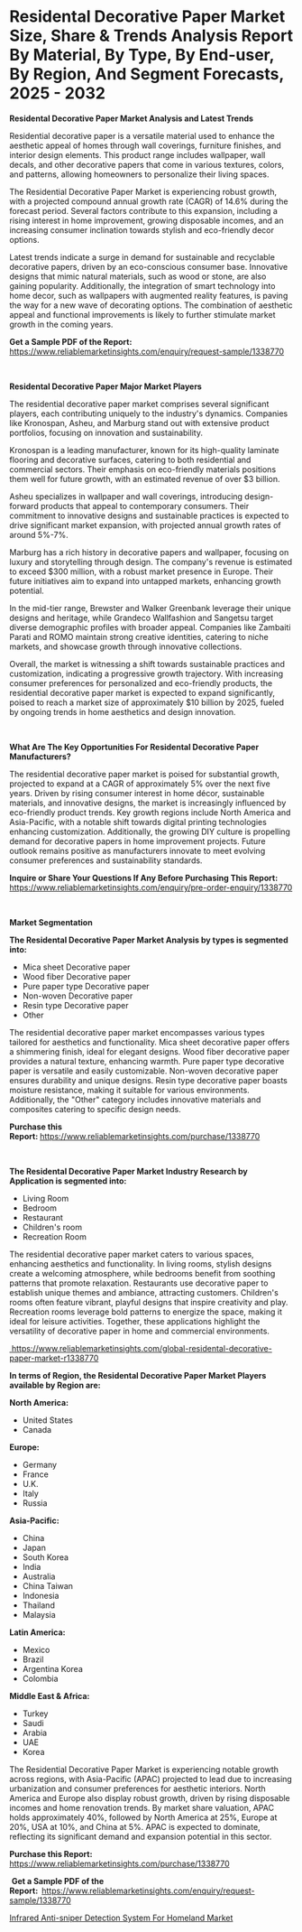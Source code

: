 <p><h1>Residental Decorative Paper Market Size, Share & Trends Analysis Report By Material, By Type, By End-user, By Region, And Segment Forecasts, 2025 - 2032</h1></p><p><strong>Residental Decorative Paper Market Analysis and Latest Trends</strong></p>
<p><p>Residential decorative paper is a versatile material used to enhance the aesthetic appeal of homes through wall coverings, furniture finishes, and interior design elements. This product range includes wallpaper, wall decals, and other decorative papers that come in various textures, colors, and patterns, allowing homeowners to personalize their living spaces.</p><p>The Residential Decorative Paper Market is experiencing robust growth, with a projected compound annual growth rate (CAGR) of 14.6% during the forecast period. Several factors contribute to this expansion, including a rising interest in home improvement, growing disposable incomes, and an increasing consumer inclination towards stylish and eco-friendly decor options. </p><p>Latest trends indicate a surge in demand for sustainable and recyclable decorative papers, driven by an eco-conscious consumer base. Innovative designs that mimic natural materials, such as wood or stone, are also gaining popularity. Additionally, the integration of smart technology into home decor, such as wallpapers with augmented reality features, is paving the way for a new wave of decorating options. The combination of aesthetic appeal and functional improvements is likely to further stimulate market growth in the coming years.</p></p>
<p><strong>Get a Sample PDF of the Report:&nbsp;</strong> <a href="https://www.reliablemarketinsights.com/enquiry/request-sample/1338770?utm_campaign=2010&utm_medium=2&utm_source=Github&utm_content=ia&utm_term=08012025&utm_id=residental-decorative-paper">https://www.reliablemarketinsights.com/enquiry/request-sample/1338770</a></p>
<p>&nbsp;</p>
<p><strong>Residental Decorative Paper Major Market Players</strong></p>
<p><p>The residential decorative paper market comprises several significant players, each contributing uniquely to the industry's dynamics. Companies like Kronospan, Asheu, and Marburg stand out with extensive product portfolios, focusing on innovation and sustainability.</p><p>Kronospan is a leading manufacturer, known for its high-quality laminate flooring and decorative surfaces, catering to both residential and commercial sectors. Their emphasis on eco-friendly materials positions them well for future growth, with an estimated revenue of over $3 billion.</p><p>Asheu specializes in wallpaper and wall coverings, introducing design-forward products that appeal to contemporary consumers. Their commitment to innovative designs and sustainable practices is expected to drive significant market expansion, with projected annual growth rates of around 5%-7%.</p><p>Marburg has a rich history in decorative papers and wallpaper, focusing on luxury and storytelling through design. The company's revenue is estimated to exceed $300 million, with a robust market presence in Europe. Their future initiatives aim to expand into untapped markets, enhancing growth potential.</p><p>In the mid-tier range, Brewster and Walker Greenbank leverage their unique designs and heritage, while Grandeco Wallfashion and Sangetsu target diverse demographic profiles with broader appeal. Companies like Zambaiti Parati and ROMO maintain strong creative identities, catering to niche markets, and showcase growth through innovative collections.</p><p>Overall, the market is witnessing a shift towards sustainable practices and customization, indicating a progressive growth trajectory. With increasing consumer preferences for personalized and eco-friendly products, the residential decorative paper market is expected to expand significantly, poised to reach a market size of approximately $10 billion by 2025, fueled by ongoing trends in home aesthetics and design innovation.</p></p>
<p>&nbsp;</p>
<p><strong>What Are The Key Opportunities For Residental Decorative Paper Manufacturers?</strong></p>
<p><p>The residential decorative paper market is poised for substantial growth, projected to expand at a CAGR of approximately 5% over the next five years. Driven by rising consumer interest in home décor, sustainable materials, and innovative designs, the market is increasingly influenced by eco-friendly product trends. Key growth regions include North America and Asia-Pacific, with a notable shift towards digital printing technologies enhancing customization. Additionally, the growing DIY culture is propelling demand for decorative papers in home improvement projects. Future outlook remains positive as manufacturers innovate to meet evolving consumer preferences and sustainability standards.</p></p>
<p><strong>Inquire or Share Your Questions If Any Before Purchasing This Report:</strong> <a href="https://www.reliablemarketinsights.com/enquiry/pre-order-enquiry/1338770?utm_campaign=2010&utm_medium=2&utm_source=Github&utm_content=ia&utm_term=08012025&utm_id=residental-decorative-paper">https://www.reliablemarketinsights.com/enquiry/pre-order-enquiry/1338770</a></p>
<p>&nbsp;</p>
<p><strong>Market Segmentation</strong></p>
<p><strong>The Residental Decorative Paper Market Analysis by types is segmented into:</strong></p>
<p><ul><li>Mica sheet Decorative paper</li><li>Wood fiber Decorative paper</li><li>Pure paper type Decorative paper</li><li>Non-woven Decorative paper</li><li>Resin type Decorative paper</li><li>Other</li></ul></p>
<p><p>The residential decorative paper market encompasses various types tailored for aesthetics and functionality. Mica sheet decorative paper offers a shimmering finish, ideal for elegant designs. Wood fiber decorative paper provides a natural texture, enhancing warmth. Pure paper type decorative paper is versatile and easily customizable. Non-woven decorative paper ensures durability and unique designs. Resin type decorative paper boasts moisture resistance, making it suitable for various environments. Additionally, the "Other" category includes innovative materials and composites catering to specific design needs.</p></p>
<p><strong>Purchase this Report:&nbsp;</strong><a href="https://www.reliablemarketinsights.com/purchase/1338770?utm_campaign=2010&utm_medium=2&utm_source=Github&utm_content=ia&utm_term=08012025&utm_id=residental-decorative-paper">https://www.reliablemarketinsights.com/purchase/1338770</a></p>
<p>&nbsp;</p>
<p><strong>The Residental Decorative Paper Market Industry Research by Application is segmented into:</strong></p>
<p><ul><li>Living Room</li><li>Bedroom</li><li>Restaurant</li><li>Children's room</li><li>Recreation Room</li></ul></p>
<p><p>The residential decorative paper market caters to various spaces, enhancing aesthetics and functionality. In living rooms, stylish designs create a welcoming atmosphere, while bedrooms benefit from soothing patterns that promote relaxation. Restaurants use decorative paper to establish unique themes and ambiance, attracting customers. Children's rooms often feature vibrant, playful designs that inspire creativity and play. Recreation rooms leverage bold patterns to energize the space, making it ideal for leisure activities. Together, these applications highlight the versatility of decorative paper in home and commercial environments.</p></p>
<p><a href="https://www.reliablemarketinsights.com/global-residental-decorative-paper-market-r1338770?utm_campaign=2010&utm_medium=2&utm_source=Github&utm_content=ia&utm_term=08012025&utm_id=residental-decorative-paper">&nbsp;https://www.reliablemarketinsights.com/global-residental-decorative-paper-market-r1338770</a></p>
<p><strong>In terms of Region, the Residental Decorative Paper Market Players available by Region are:</strong></p>
<p>
    <p> <strong> North America: </strong>
        <ul>
            <li>United States</li>
            <li>Canada</li>
        </ul>
        </p> 
    <p> <strong> Europe: </strong>
        <ul>
            <li>Germany</li>
            <li>France</li>
            <li>U.K.</li>
            <li>Italy</li>
            <li>Russia</li>
        </ul>
        </p> 
    <p> <strong> Asia-Pacific: </strong>
        <ul>
            <li>China</li>
            <li>Japan</li>
            <li>South Korea</li>
            <li>India</li>
            <li>Australia</li>
            <li>China Taiwan</li>
            <li>Indonesia</li>
            <li>Thailand</li>
            <li>Malaysia</li>
        </ul>
        </p> 
    <p> <strong> Latin America: </strong>
        <ul>
            <li>Mexico</li>
            <li>Brazil</li>
            <li>Argentina Korea</li>
            <li>Colombia</li>
        </ul>
        </p> 
    <p> <strong> Middle East & Africa: </strong>
        <ul>
            <li>Turkey</li>
            <li>Saudi</li>
            <li>Arabia</li>
            <li>UAE</li>
            <li>Korea</li>
        </ul>
    </p>
    </p>
<p><p>The Residential Decorative Paper Market is experiencing notable growth across regions, with Asia-Pacific (APAC) projected to lead due to increasing urbanization and consumer preferences for aesthetic interiors. North America and Europe also display robust growth, driven by rising disposable incomes and home renovation trends. By market share valuation, APAC holds approximately 40%, followed by North America at 25%, Europe at 20%, USA at 10%, and China at 5%. APAC is expected to dominate, reflecting its significant demand and expansion potential in this sector.</p></p>
<p><strong>Purchase this Report: </strong><a href="https://www.reliablemarketinsights.com/purchase/1338770?utm_campaign=2010&utm_medium=2&utm_source=Github&utm_content=ia&utm_term=08012025&utm_id=residental-decorative-paper">https://www.reliablemarketinsights.com/purchase/1338770</a></p>
<p>&nbsp;<strong>Get a Sample PDF of the Report:&nbsp;&nbsp;</strong><a href="https://www.reliablemarketinsights.com/enquiry/request-sample/1338770?utm_campaign=2010&utm_medium=2&utm_source=Github&utm_content=ia&utm_term=08012025&utm_id=residental-decorative-paper">https://www.reliablemarketinsights.com/enquiry/request-sample/1338770</a></p>
<p><strong></strong></p>
<p><p><a href="https://github.com/mahnoor2003/Market-Research-Report-List-6/blob/main/infrared-anti-sniper-detection-system-for-homeland-market.md?utm_campaign=2010&utm_medium=2&utm_source=Github&utm_content=ia&utm_term=08012025&utm_id=residental-decorative-paper">Infrared Anti-sniper Detection System For Homeland Market</a></p></p>